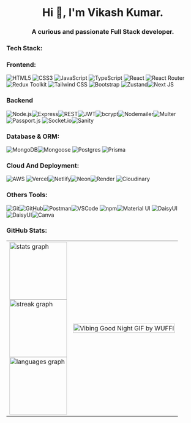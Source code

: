 


<h1 align="center">Hi 👋, I'm Vikash Kumar.</h1>
<h3 align="center">A curious and passionate Full Stack developer.</h3>








### Tech Stack:

### Frontend:

 ![HTML5](https://img.shields.io/badge/html5-%23E34F26.svg?style=for-the-badge&logo=html5&logoColor=white) ![CSS3](https://img.shields.io/badge/css3-%231572B6.svg?style=for-the-badge&logo=css3&logoColor=white) 
 ![JavaScript](https://img.shields.io/badge/JavaScript-F7DF1E?style=for-the-badge&logo=javascript&logoColor=black)
 ![TypeScript](https://img.shields.io/badge/typescript-%23007ACC.svg?style=for-the-badge&logo=typescript&logoColor=white)  ![React](https://img.shields.io/badge/React-61DAFB?style=for-the-badge&logo=react&logoColor=black) ![React Router](https://img.shields.io/badge/React_Router-CA4245?style=for-the-badge&logo=react-router&logoColor=white)  ![Redux Toolkit](https://img.shields.io/badge/Redux_Toolkit-764ABC?style=for-the-badge&logo=redux&logoColor=white)  ![Tailwind CSS](https://img.shields.io/badge/Tailwind_CSS-38B2AC?style=for-the-badge&logo=tailwind-css&logoColor=white)  ![Bootstrap](https://img.shields.io/badge/Bootstrap-7952B3?style=for-the-badge&logo=bootstrap&logoColor=white)  ![Zustand](https://img.shields.io/badge/Zustand-000000?style=for-the-badge&logo=zustand&logoColor=white)![Next JS](https://img.shields.io/badge/Next-black?style=for-the-badge&logo=next.js&logoColor=white)

### Backend
![Node.js](https://img.shields.io/badge/Node.js-339933?style=for-the-badge&logo=node.js&logoColor=white)![Express](https://img.shields.io/badge/Express-000000?style=for-the-badge&logo=express&logoColor=white)![REST](https://img.shields.io/badge/REST_API-00A9E0?style=for-the-badge&logo=rest&logoColor=white)![JWT](https://img.shields.io/badge/JWT-000000?style=for-the-badge&logo=jsonwebtokens&logoColor=white)![bcrypt](https://img.shields.io/badge/bcrypt-262627?style=for-the-badge&logo=bcrypt&logoColor=white)![Nodemailer](https://img.shields.io/badge/Nodemailer-FF5A5F?style=for-the-badge&logo=nodemailer&logoColor=white)![Multer](https://img.shields.io/badge/Multer-7A86A6?style=for-the-badge&logo=multer&logoColor=white)![Passport.js](https://img.shields.io/badge/Passport-34E1A4?style=for-the-badge&logo=passport&logoColor=black)
![Socket.io](https://img.shields.io/badge/Socket.io-010101?style=for-the-badge&logo=socket.io&logoColor=white)![Sanity](https://img.shields.io/badge/Sanity-%23FF4A6F.svg?style=for-the-badge&logo=sanity&logoColor=white)

### Database & ORM:
 ![MongoDB](https://img.shields.io/badge/MongoDB-%234ea94b.svg?style=for-the-badge&logo=mongodb&logoColor=white)![Mongoose](https://img.shields.io/badge/Mongoose-880000?style=for-the-badge&logo=mongoose&logoColor=white)
![Postgres](https://img.shields.io/badge/postgres-%23316192.svg?style=for-the-badge&logo=postgresql&logoColor=white) ![Prisma](https://img.shields.io/badge/Prisma-3982CE?style=for-the-badge&logo=Prisma&logoColor=white)


### Cloud And Deployment:
![AWS](https://img.shields.io/badge/AWS-232F3E?style=for-the-badge&logo=amazon-aws&logoColor=white)
 ![Vercel](https://img.shields.io/badge/Vercel-000000?style=for-the-badge&logo=vercel&logoColor=white)![Netlify](https://img.shields.io/badge/Netlify-00C7B7?style=for-the-badge&logo=netlify&logoColor=white)![Neon](https://img.shields.io/badge/Neon-%2300B4FF.svg?style=for-the-badge&logo=neon&logoColor=white)![Render](https://img.shields.io/badge/Render-%232E2E2E.svg?style=for-the-badge&logo=render&logoColor=white) ![Cloudinary](https://img.shields.io/badge/Cloudinary-2800FF?style=for-the-badge&logo=cloudinary&logoColor=white)
 
 
### Others Tools:
![Git](https://img.shields.io/badge/Git-F05032?style=for-the-badge&logo=git&logoColor=white)![GitHub](https://img.shields.io/badge/GitHub-181717?style=for-the-badge&logo=github&logoColor=white)![Postman](https://img.shields.io/badge/Postman-FF6C37?style=for-the-badge&logo=postman&logoColor=white)![VSCode](https://img.shields.io/badge/VSCode-007ACC?style=for-the-badge&logo=visual-studio-code&logoColor=white)
 ![npm](https://img.shields.io/badge/npm-CB3837?style=for-the-badge&logo=npm&logoColor=white)![Material UI](https://img.shields.io/badge/Material_UI-00B0FF?style=for-the-badge&logo=mui&logoColor=white)
 ![DaisyUI](https://img.shields.io/badge/DaisyUI-51C7B7?style=for-the-badge&logo=daisyui&logoColor=white)![DaisyUI](https://img.shields.io/badge/DaisyUI-51C7B7?style=for-the-badge&logo=daisyui&logoColor=white)![Canva](https://img.shields.io/badge/Canva-%2300C4CC.svg?style=for-the-badge&logo=Canva&logoColor=white)
 
 


### GitHub Stats:


<table align="center" border="0" cellspacing="0" cellpadding="0">
<tr>
 <td>
      <img src="https://github-readme-stats.vercel.app/api?username=becodewala-youtube&hide_title=false&hide_rank=false&show_icons=true&include_all_commits=true&count_private=true&disable_animations=false&theme=dracula&locale=en&hide_border=false" height="150" alt="stats graph" />
      <br/>
      <img src="https://streak-stats.demolab.com?user=becodewala-youtube&locale=en&mode=daily&theme=dracula&hide_border=false&border_radius=5" height="150" alt="streak graph" />
      <br/>
      <img src="https://github-readme-stats.vercel.app/api/top-langs?username=becodewala-youtube&locale=en&hide_title=false&layout=compact&card_width=320&langs_count=5&theme=dracula&hide_border=false" height="150" alt="languages graph" />
    </td>


<td>
      <img src="https://github.com/user-attachments/assets/2973319f-127c-4d3e-bcfb-d863cdd27e7a"
           alt="Vibing Good Night GIF by WUFFI"
           width="100%" />
    </td>

</tr>

</table>



